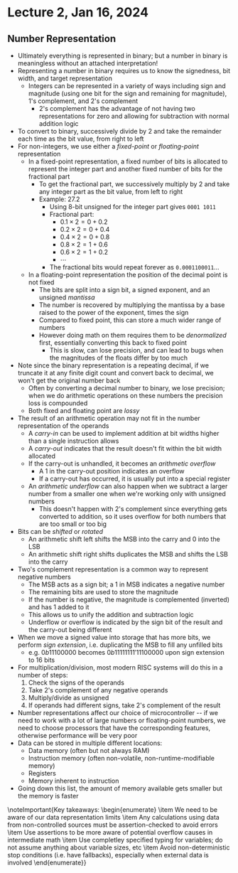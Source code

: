 # Lecture 2, Jan 16, 2024

## Number Representation

* Ultimately everything is represented in binary; but a number in binary is meaningless without an attached interpretation!
* Representing a number in binary requires us to know the signedness, bit width, and target representation
	* Integers can be represented in a variety of ways including sign and magnitude (using one bit for the sign and remaining for magnitude), 1's complement, and 2's complement
		* 2's complement has the advantage of not having two representations for zero and allowing for subtraction with normal addition logic
* To convert to binary, successively divide by 2 and take the remainder each time as the bit value, from right to left
* For non-integers, we use either a *fixed-point* or *floating-point* representation
	* In a fixed-point representation, a fixed number of bits is allocated to represent the integer part and another fixed number of bits for the fractional part
		* To get the fractional part, we successively multiply by 2 and take any integer part as the bit value, from left to right
		* Example: 27.2
			* Using 8-bit unsigned for the integer part gives `0001 1011`
			* Fractional part:
				* $0.1 \times 2 = 0 + 0.2$
				* $0.2 \times 2 = 0 + 0.4$
				* $0.4 \times 2 = 0 + 0.8$
				* $0.8 \times 2 = 1 + 0.6$
				* $0.6 \times 2 = 1 + 0.2$
				* $\cdots$
			* The fractional bits would repeat forever as `0.0001100011`...
	* In a floating-point representation the position of the decimal point is not fixed
		* The bits are split into a sign bit, a signed exponent, and an unsigned *mantissa*
		* The number is recovered by multiplying the mantissa by a base raised to the power of the exponent, times the sign
		* Compared to fixed point, this can store a much wider range of numbers
		* However doing math on them requires them to be *denormalized* first, essentially converting this back to fixed point
			* This is slow, can lose precision, and can lead to bugs when the magnitudes of the floats differ by too much
* Note since the binary representation is a repeating decimal, if we truncate it at any finite digit count and convert back to decimal, we won't get the original number back
	* Often by converting a decimal number to binary, we lose precision; when we do arithmetic operations on these numbers the precision loss is compounded
	* Both fixed and floating point are *lossy*
* The result of an arithmetic operation may not fit in the number representation of the operands
	* A *carry-in* can be used to implement addition at bit widths higher than a single instruction allows
	* A *carry-out* indicates that the result doesn't fit within the bit width allocated
	* If the carry-out is unhandled, it becomes an *arithmetic overflow*
		* A 1 in the carry-out position indicates an overflow
		* If a carry-out has occurred, it is usually put into a special register
	* An *arithmetic underflow* can also happen when we subtract a larger number from a smaller one when we're working only with unsigned numbers
		* This doesn't happen with 2's complement since everything gets converted to addition, so it uses overflow for both numbers that are too small or too big
* Bits can be *shifted* or *rotated*
	* An arithmetic shift left shifts the MSB into the carry and 0 into the LSB
	* An arithmetic shift right shifts duplicates the MSB and shifts the LSB into the carry
* Two's complement representation is a common way to represent negative numbers
	* The MSB acts as a sign bit; a 1 in MSB indicates a negative number
	* The remaining bits are used to store the magnitude
	* If the number is negative, the magnitude is complemented (inverted) and has 1 added to it
	* This allows us to unify the addition and subtraction logic
	* Underflow or overflow is indicated by the sign bit of the result and the carry-out being different
* When we move a signed value into storage that has more bits, we perform *sign extension*, i.e. duplicating the MSB to fill any unfilled bits
	* e.g. $0b11100000$ becomes $0b11111111'11100000$ upon sign extension to 16 bits
* For multiplication/division, most modern RISC systems will do this in a number of steps:
	1. Check the signs of the operands
	2. Take 2's complement of any negative operands
	3. Multiply/divide as unsigned
	4. If operands had different signs, take 2's complement of the result
* Number representations affect our choice of microcontroller -- if we need to work with a lot of large numbers or floating-point numbers, we need to choose processors that have the corresponding features, otherwise performance will be very poor
* Data can be stored in multiple different locations:
	* Data memory (often but not always RAM)
	* Instruction memory (often non-volatile, non-runtime-modifiable memory)
	* Registers
	* Memory inherent to instruction
* Going down this list, the amount of memory available gets smaller but the memory is faster

\noteImportant{Key takeaways:
\begin{enumerate}
	\item We need to be aware of our data representation limits
	\item Any calculations using data from non-controlled sources must be assertion-checked to avoid errors
	\item Use assertions to be more aware of potential overflow causes in intermediate math
	\item Use completley specified typing for variables; do not assume anything about variable sizes, etc
	\item Avoid non-deterministic stop conditions (i.e. have fallbacks), especially when external data is involved
\end{enumerate}}

